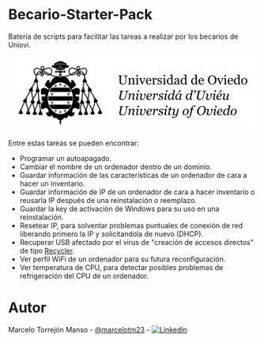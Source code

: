 # Becario-Starter-Pack

Batería de scripts para facilitar las tareas a realizar por los becarios de Uniovi.

![logo_uniovi](img/logoUniovi.jpg)

Entre estas tareas se pueden encontrar: 
   * Programar un autoapagado.
   * Cambiar el nombre de un ordenador dentro de un dominio.
   * Guardar información de las características de un ordenador de cara a hacer un inventario.
   * Guardar información de IP de un ordenador de cara a hacer inventario o reusarla IP después de una reinstalación o reemplazo.
   * Guardar la key de activación de Windows para su uso en una reinstalación.
   * Resetear IP, para solventar problemas puntuales de conexión de red liberando primero la IP y solicitandola de nuevo (DHCP).
   * Recuperar USB afectado por el virus de "creación de accesos directos" de tipo [Recycler](https://es.wikipedia.org/wiki/Virus_inform%C3%A1tico#Tipos_de_virus).
   * Ver perfil WiFi de un ordenador para su futura reconfiguración.
   * Ver temperatura de CPU, para detectar posibles problemas de refrigeración del CPU de un ordenador.




# Autor
Marcelo Torrejón Manso - [@marcelotm23](https://github.com/marcelotm23) - [![LinkedIn](https://img.shields.io/badge/LinkedIn-0077B5.svg?logo=LinkedIn&logoColor=white)](https://es.linkedin.com/in/marcelo-torrej%C3%B3n-manso-b45952160)
